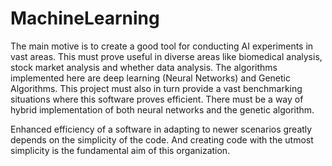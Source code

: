 # MachineLearning

The main motive is to create a good tool for conducting AI experiments in vast areas. This must prove useful in diverse areas like biomedical analysis, stock market analysis and whether data analysis. The algorithms implemented here are deep learning (Neural Networks) and Genetic Algorithms. This project must also in turn provide a vast benchmarking situations where this software proves efficient. There must be a way of hybrid implementation of both neural networks and the genetic algorithm. 

Enhanced efficiency of a software in adapting to newer scenarios greatly depends on the simplicity of the code.  And creating code with the utmost simplicity is the fundamental aim of this organization. 
